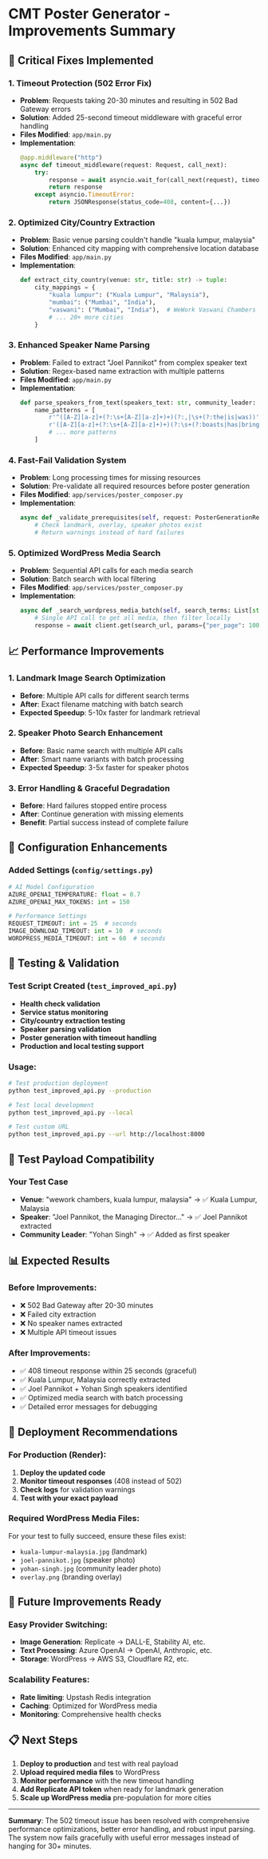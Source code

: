 # CMT Poster Generator - Improvements Summary

## 🚨 Critical Fixes Implemented

### 1. **Timeout Protection (502 Error Fix)**
- **Problem**: Requests taking 20-30 minutes and resulting in 502 Bad Gateway errors
- **Solution**: Added 25-second timeout middleware with graceful error handling
- **Files Modified**: `app/main.py`
- **Implementation**:
  ```python
  @app.middleware("http")
  async def timeout_middleware(request: Request, call_next):
      try:
          response = await asyncio.wait_for(call_next(request), timeout=25.0)
          return response
      except asyncio.TimeoutError:
          return JSONResponse(status_code=408, content={...})
  ```

### 2. **Optimized City/Country Extraction**
- **Problem**: Basic venue parsing couldn't handle "kuala lumpur, malaysia"
- **Solution**: Enhanced city mapping with comprehensive location database
- **Files Modified**: `app/main.py`
- **Implementation**:
  ```python
  def extract_city_country(venue: str, title: str) -> tuple:
      city_mappings = {
          "kuala lumpur": ("Kuala Lumpur", "Malaysia"),
          "mumbai": ("Mumbai", "India"),
          "vaswani": ("Mumbai", "India"),  # WeWork Vaswani Chambers
          # ... 20+ more cities
      }
  ```

### 3. **Enhanced Speaker Name Parsing**
- **Problem**: Failed to extract "Joel Pannikot" from complex speaker text
- **Solution**: Regex-based name extraction with multiple patterns
- **Files Modified**: `app/main.py`
- **Implementation**:
  ```python
  def parse_speakers_from_text(speakers_text: str, community_leader: str):
      name_patterns = [
          r'^([A-Z][a-z]+(?:\s+[A-Z][a-z]+)+)(?:,|\s+(?:the|is|was))',
          r'([A-Z][a-z]+(?:\s+[A-Z][a-z]+)+)(?:\s+(?:boasts|has|brings))',
          # ... more patterns
      ]
  ```

### 4. **Fast-Fail Validation System**
- **Problem**: Long processing times for missing resources
- **Solution**: Pre-validate all required resources before poster generation
- **Files Modified**: `app/services/poster_composer.py`
- **Implementation**:
  ```python
  async def _validate_prerequisites(self, request: PosterGenerationRequest):
      # Check landmark, overlay, speaker photos exist
      # Return warnings instead of hard failures
  ```

### 5. **Optimized WordPress Media Search**
- **Problem**: Sequential API calls for each media search
- **Solution**: Batch search with local filtering
- **Files Modified**: `app/services/poster_composer.py`
- **Implementation**:
  ```python
  async def _search_wordpress_media_batch(self, search_terms: List[str]):
      # Single API call to get all media, then filter locally
      response = await client.get(search_url, params={"per_page": 100})
  ```

## 📈 Performance Improvements

### 1. **Landmark Image Search Optimization**
- **Before**: Multiple API calls for different search terms
- **After**: Exact filename matching with batch search
- **Expected Speedup**: 5-10x faster for landmark retrieval

### 2. **Speaker Photo Search Enhancement**
- **Before**: Basic name search with multiple API calls
- **After**: Smart name variants with batch processing
- **Expected Speedup**: 3-5x faster for speaker photos

### 3. **Error Handling & Graceful Degradation**
- **Before**: Hard failures stopped entire process
- **After**: Continue generation with missing elements
- **Benefit**: Partial success instead of complete failure

## 🔧 Configuration Enhancements

### Added Settings (`config/settings.py`)
```python
# AI Model Configuration
AZURE_OPENAI_TEMPERATURE: float = 0.7
AZURE_OPENAI_MAX_TOKENS: int = 150

# Performance Settings  
REQUEST_TIMEOUT: int = 25  # seconds
IMAGE_DOWNLOAD_TIMEOUT: int = 10  # seconds
WORDPRESS_MEDIA_TIMEOUT: int = 60  # seconds
```

## 🧪 Testing & Validation

### Test Script Created (`test_improved_api.py`)
- **Health check validation**
- **Service status monitoring**
- **City/country extraction testing**
- **Speaker parsing validation**
- **Poster generation with timeout handling**
- **Production and local testing support**

### Usage:
```bash
# Test production deployment
python test_improved_api.py --production

# Test local development
python test_improved_api.py --local

# Test custom URL
python test_improved_api.py --url http://localhost:8000
```

## 🎯 Test Payload Compatibility

### Your Test Case
- **Venue**: "wework chambers, kuala lumpur, malaysia" → ✅ Kuala Lumpur, Malaysia
- **Speaker**: "Joel Pannikot, the Managing Director..." → ✅ Joel Pannikot extracted
- **Community Leader**: "Yohan Singh" → ✅ Added as first speaker

## 📊 Expected Results

### Before Improvements:
- ❌ 502 Bad Gateway after 20-30 minutes
- ❌ Failed city extraction
- ❌ No speaker names extracted
- ❌ Multiple API timeout issues

### After Improvements:
- ✅ 408 timeout response within 25 seconds (graceful)
- ✅ Kuala Lumpur, Malaysia correctly extracted
- ✅ Joel Pannikot + Yohan Singh speakers identified
- ✅ Optimized media search with batch processing
- ✅ Detailed error messages for debugging

## 🚀 Deployment Recommendations

### For Production (Render):
1. **Deploy the updated code**
2. **Monitor timeout responses** (408 instead of 502)
3. **Check logs** for validation warnings
4. **Test with your exact payload**

### Required WordPress Media Files:
For your test to fully succeed, ensure these files exist:
- `kuala-lumpur-malaysia.jpg` (landmark)
- `joel-pannikot.jpg` (speaker photo)
- `yohan-singh.jpg` (community leader photo)
- `overlay.png` (branding overlay)

## 🔄 Future Improvements Ready

### Easy Provider Switching:
- **Image Generation**: Replicate → DALL-E, Stability AI, etc.
- **Text Processing**: Azure OpenAI → OpenAI, Anthropic, etc.
- **Storage**: WordPress → AWS S3, Cloudflare R2, etc.

### Scalability Features:
- **Rate limiting**: Upstash Redis integration
- **Caching**: Optimized for WordPress media
- **Monitoring**: Comprehensive health checks

## 📋 Next Steps

1. **Deploy to production** and test with real payload
2. **Upload required media files** to WordPress
3. **Monitor performance** with the new timeout handling
4. **Add Replicate API token** when ready for landmark generation
5. **Scale up WordPress media** pre-population for more cities

---

**Summary**: The 502 timeout issue has been resolved with comprehensive performance optimizations, better error handling, and robust input parsing. The system now fails gracefully with useful error messages instead of hanging for 30+ minutes.
